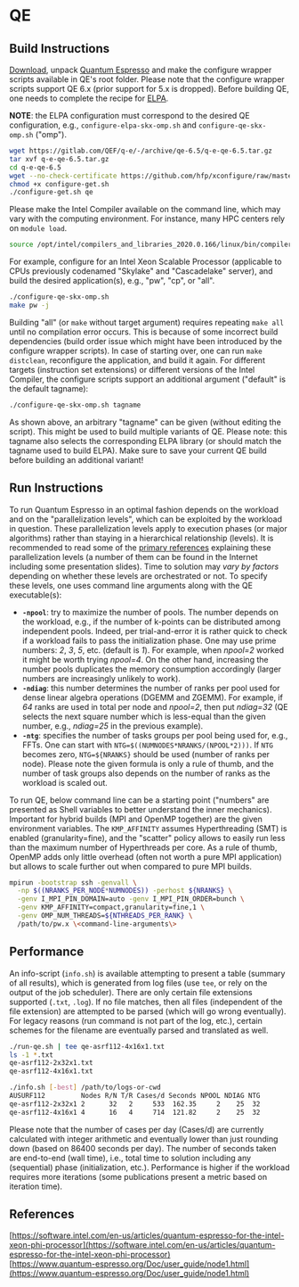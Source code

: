 # QE<a name="#quantum-espresso-qe"></a><a name="#quantum-espresso"></a>

## Build Instructions

[Download](https://gitlab.com/QEF/q-e/tags), unpack [Quantum Espresso](https://www.quantum-espresso.org/) and make the configure wrapper scripts available in QE's root folder. Please note that the configure wrapper scripts support QE&#160;6.x (prior support for 5.x is dropped). Before building QE, one needs to complete the recipe for [ELPA](../elpa/README.md).

<a name="note"></a>**NOTE**: the ELPA configuration must correspond to the desired QE configuration, e.g., `configure-elpa-skx-omp.sh` and `configure-qe-skx-omp.sh` ("omp").

```bash
wget https://gitlab.com/QEF/q-e/-/archive/qe-6.5/q-e-qe-6.5.tar.gz
tar xvf q-e-qe-6.5.tar.gz
cd q-e-qe-6.5
wget --no-check-certificate https://github.com/hfp/xconfigure/raw/master/configure-get.sh
chmod +x configure-get.sh
./configure-get.sh qe
```

Please make the Intel Compiler available on the command line, which may vary with the computing environment. For instance, many HPC centers rely on `module load`.

```bash
source /opt/intel/compilers_and_libraries_2020.0.166/linux/bin/compilervars.sh intel64
```

For example, configure for an Intel Xeon&#160;Scalable Processor (applicable to CPUs previously codenamed "Skylake" and "Cascadelake" server), and build the desired application(s), e.g., "pw", "cp", or "all".

```bash
./configure-qe-skx-omp.sh
make pw -j
```

Building "all" (or `make` without target argument) requires repeating `make all` until no compilation error occurs. This is because of some incorrect build dependencies (build order issue which might have been introduced by the configure wrapper scripts). In case of starting over, one can run `make distclean`, reconfigure the application, and build it again. For different targets (instruction set extensions) or different versions of the Intel Compiler, the configure scripts support an additional argument ("default" is the default tagname):

```bash
./configure-qe-skx-omp.sh tagname
```

As shown above, an arbitrary "tagname" can be given (without editing the script). This might be used to build multiple variants of QE. Please note: this tagname also selects the corresponding ELPA library (or should match the tagname used to build ELPA). Make sure to save your current QE build before building an additional variant!

## Run Instructions

To run Quantum Espresso in an optimal fashion depends on the workload and on the "parallelization levels", which can be exploited by the workload in question. These parallelization levels apply to execution phases (or major algorithms) rather than staying in a hierarchical relationship (levels). It is recommended to read some of the [primary references](https://www.quantum-espresso.org/Doc/user_guide/node18.html) explaining these parallelization levels (a number of them can be found in the Internet including some presentation slides). Time to solution may *vary by factors* depending on whether these levels are orchestrated or not. To specify these levels, one uses command line arguments along with the QE executable(s):

* **`-npool`**: try to maximize the number of pools. The number depends on the workload, e.g., if the number of k-points can be distributed among independent pools. Indeed, per trial-and-error it is rather quick to check if a workload fails to pass the initialization phase. One may use prime numbers: *2*, *3*, *5*, etc. (default is *1*). For example, when *npool=2* worked it might be worth trying *npool=4*. On the other hand, increasing the number pools duplicates the memory consumption accordingly (larger numbers are increasingly unlikely to work).
* **`-ndiag`**: this number determines the number of ranks per pool used for dense linear algebra operations (DGEMM and ZGEMM). For example, if *64* ranks are used in total per node and *npool=2*, then put *ndiag=32* (QE selects the next square number which is less-equal than the given number, e.g., *ndiag=25* in the previous example).
* **`-ntg`**: specifies the number of tasks groups per pool being used for, e.g., FFTs. One can start with `NTG=$((NUMNODES*NRANKS/(NPOOL*2)))`. If `NTG` becomes zero, `NTG=${NRANKS}` should be used (number of ranks per node). Please note the given formula is only a rule of thumb, and the number of task groups also depends on the number of ranks as the workload is scaled out.

To run QE, below command line can be a starting point ("numbers" are presented as Shell variables to better understand the inner mechanics). Important for hybrid builds (MPI and OpenMP together) are the given environment variables. The `KMP_AFFINITY` assumes Hyperthreading (SMT) is enabled (granularity=fine), and the "scatter" policy allows to easily run less than the maximum number of Hyperthreads per core. As a rule of thumb, OpenMP adds only little overhead (often not worth a pure MPI application) but allows to scale further out when compared to pure MPI builds.

```bash
mpirun -bootstrap ssh -genvall \
  -np $((NRANKS_PER_NODE*NUMNODES)) -perhost ${NRANKS} \
  -genv I_MPI_PIN_DOMAIN=auto -genv I_MPI_PIN_ORDER=bunch \
  -genv KMP_AFFINITY=compact,granularity=fine,1 \
  -genv OMP_NUM_THREADS=${NTHREADS_PER_RANK} \
  /path/to/pw.x \<command-line-arguments\>
```

## Performance

An info-script (`info.sh`) is available attempting to present a table (summary of all results), which is generated from log files (use `tee`, or rely on the output of the job scheduler). There are only certain file extensions supported (`.txt`, `.log`). If no file matches, then all files (independent of the file extension) are attempted to be parsed (which will go wrong eventually). For legacy reasons (run command is not part of the log, etc.), certain schemes for the filename are eventually parsed and translated as well.

```bash
./run-qe.sh | tee qe-asrf112-4x16x1.txt
ls -1 *.txt
qe-asrf112-2x32x1.txt
qe-asrf112-4x16x1.txt

./info.sh [-best] /path/to/logs-or-cwd
AUSURF112         Nodes R/N T/R Cases/d Seconds NPOOL NDIAG NTG
qe-asrf112-2x32x1 2      32   2     533  162.35     2    25  32
qe-asrf112-4x16x1 4      16   4     714  121.82     2    25  32
```

Please note that the number of cases per day (Cases/d) are currently calculated with integer arithmetic and eventually lower than just rounding down (based on 86400 seconds per day). The number of seconds taken are end-to-end (wall time), i.e., total time to solution including any (sequential) phase (initialization, etc.). Performance is higher if the workload requires more iterations (some publications present a metric based on iteration time).

## References

[https://software.intel.com/en-us/articles/quantum-espresso-for-the-intel-xeon-phi-processor](https://software.intel.com/en-us/articles/quantum-espresso-for-the-intel-xeon-phi-processor)  
[https://www.quantum-espresso.org/Doc/user_guide/node1.html](https://www.quantum-espresso.org/Doc/user_guide/node1.html)

